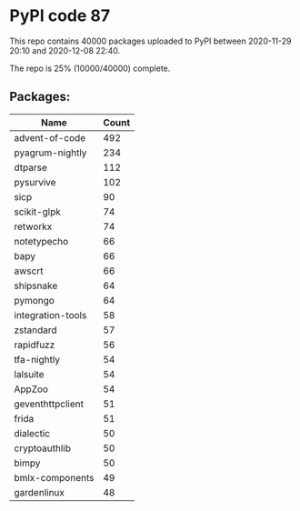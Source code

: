 # PyPI code 87

This repo contains 40000 packages uploaded to PyPI between 
2020-11-29 20:10 and 2020-12-08 22:40.

The repo is 25% (10000/40000) complete.

## Packages:

| Name  | Count |
| ----- | ----- |
| advent-of-code | 492 |
| pyagrum-nightly | 234 |
| dtparse | 112 |
| pysurvive | 102 |
| sicp | 90 |
| scikit-glpk | 74 |
| retworkx | 74 |
| notetypecho | 66 |
| bapy | 66 |
| awscrt | 66 |
| shipsnake | 64 |
| pymongo | 64 |
| integration-tools | 58 |
| zstandard | 57 |
| rapidfuzz | 56 |
| tfa-nightly | 54 |
| lalsuite | 54 |
| AppZoo | 54 |
| geventhttpclient | 51 |
| frida | 51 |
| dialectic | 50 |
| cryptoauthlib | 50 |
| bimpy | 50 |
| bmlx-components | 49 |
| gardenlinux | 48 |


